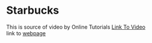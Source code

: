 # Starbucks
This is source of video by Online Tutorials [Link To Video](https://youtu.be/91Q6RvKvd7o)<br/>
link to [webpage](https://omkarlhr9595.github.io/Starbucks/)
